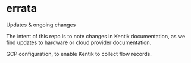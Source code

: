 # errata
Updates &amp;  ongoing changes

The intent of this repo is to note changes in Kentik documentation, as we find updates to hardware or cloud provider documentation.


GCP configuration, to enable Kentik to collect flow records.

